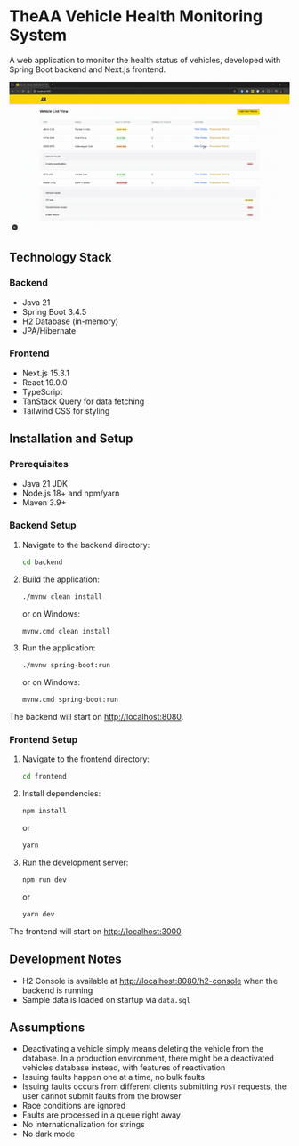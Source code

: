 # TheAA Vehicle Health Monitoring System

A web application to monitor the health status of vehicles, developed with Spring Boot backend and Next.js frontend.

![Demo video](./demo-crop.gif)

## Technology Stack

### Backend

- Java 21
- Spring Boot 3.4.5
- H2 Database (in-memory)
- JPA/Hibernate

### Frontend

- Next.js 15.3.1
- React 19.0.0
- TypeScript
- TanStack Query for data fetching
- Tailwind CSS for styling

## Installation and Setup

### Prerequisites

- Java 21 JDK
- Node.js 18+ and npm/yarn
- Maven 3.9+

### Backend Setup

1. Navigate to the backend directory:

   ```bash
   cd backend
   ```

2. Build the application:

   ```bash
   ./mvnw clean install
   ```

   or on Windows:

   ```bash
   mvnw.cmd clean install
   ```

3. Run the application:

   ```bash
   ./mvnw spring-boot:run
   ```

   or on Windows:

   ```bash
   mvnw.cmd spring-boot:run
   ```

The backend will start on <http://localhost:8080>.

### Frontend Setup

1. Navigate to the frontend directory:

   ```bash
   cd frontend
   ```

2. Install dependencies:

   ```bash
   npm install
   ```

   or

   ```bash
   yarn
   ```

3. Run the development server:

   ```bash
   npm run dev
   ```

   or

   ```bash
   yarn dev
   ```

The frontend will start on <http://localhost:3000>.

## Development Notes

- H2 Console is available at <http://localhost:8080/h2-console> when the backend is running
- Sample data is loaded on startup via `data.sql`

## Assumptions

- Deactivating a vehicle simply means deleting the vehicle from the database. In a production environment, there might be a deactivated vehicles database instead, with features of reactivation
- Issuing faults happen one at a time, no bulk faults
- Issuing faults occurs from different clients submitting `POST` requests, the user cannot submit faults from the browser
- Race conditions are ignored
- Faults are processed in a queue right away
- No internationalization for strings
- No dark mode
